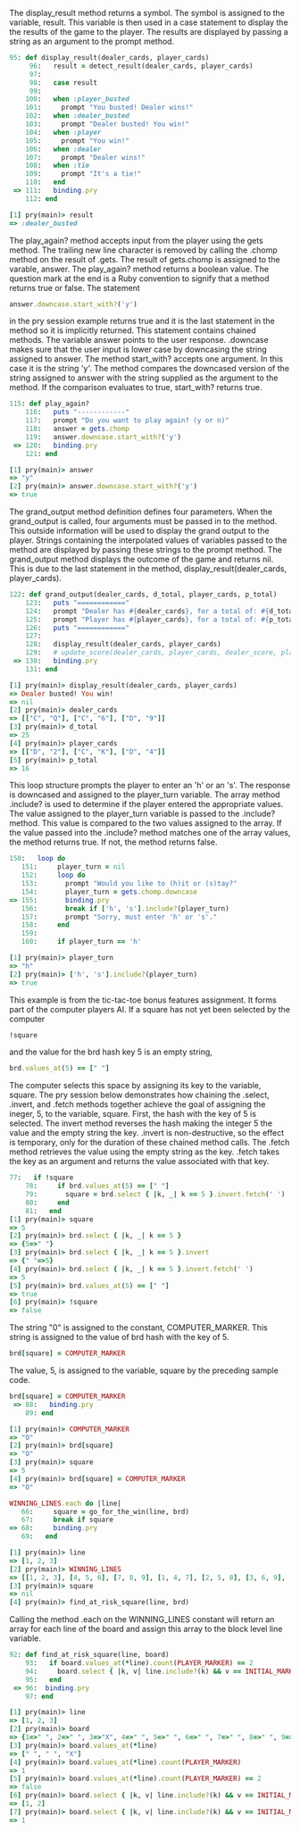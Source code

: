 The display_result method returns a symbol. The symbol is assigned to the variable, result. This variable is then used in a case statement to display the the results of the game to the player. The results are displayed by passing a string as an argument to the prompt method.

```ruby
95: def display_result(dealer_cards, player_cards)
     96:   result = detect_result(dealer_cards, player_cards)
     97:
     98:   case result
     99:
    100:   when :player_busted
    101:     prompt "You busted! Dealer wins!"
    102:   when :dealer_busted
    103:     prompt "Dealer busted! You win!"
    104:   when :player
    105:     prompt "You win!"
    106:   when :dealer
    107:     prompt "Dealer wins!"
    108:   when :tie
    109:     prompt "It's a tie!"
    110:   end
 => 111:   binding.pry
    112: end

[1] pry(main)> result
=> :dealer_busted
```

The play_again? method accepts input from the player using the gets method. The trailing new line character is removed by calling the .chomp method on the result of .gets.  The result of gets.chomp is assigned to the varable, answer.  The play_again? method returns a boolean value. The question mark at the end is a Ruby convention to signify that a method returns true or false. The statement
```ruby
answer.downcase.start_with?('y')
```
 in the pry session example returns true and it is the last statement in the method so it is implicitly returned. This statement contains chained methods.  The variable answer points to the user response.  .downcase makes sure that the user input is lower case by downcasing the string assigned to answer. The method start_with? accepts one argument.  In this case it is the string 'y'. The method compares the downcased version of the string assigned to answer with the string supplied as the argument to the method.  If the comparison evaluates to true, start_with? returns true.
```ruby
115: def play_again?
    116:   puts "------------"
    117:   prompt "Do you want to play again? (y or n)"
    118:   answer = gets.chomp
    119:   answer.downcase.start_with?('y')
 => 120:   binding.pry
    121: end

[1] pry(main)> answer
=> "y"
[2] pry(main)> answer.downcase.start_with?('y')
=> true
```

The grand_output method definition defines four parameters. When the grand_output is called, four arguments must be passed in to the method. This outside information will be used to display the grand output to the player. Strings containing the interpolated values of variables passed to the method are displayed by passing these strings to the prompt method. The grand_output method displays the outcome of the game and returns nil. This is due to the last statement in the method, display_result(dealer_cards, player_cards).

```ruby
122: def grand_output(dealer_cards, d_total, player_cards, p_total)
    123:   puts "============"
    124:   prompt "Dealer has #{dealer_cards}, for a total of: #{d_total}"
    125:   prompt "Player has #{player_cards}, for a total of: #{p_total}"
    126:   puts "============"
    127:
    128:   display_result(dealer_cards, player_cards)
    129:   # update_score(dealer_cards, player_cards, dealer_score, player_score)
 => 130:   binding.pry
    131: end

[1] pry(main)> display_result(dealer_cards, player_cards)
=> Dealer busted! You win!
=> nil
[2] pry(main)> dealer_cards
=> [["C", "Q"], ["C", "6"], ["D", "9"]]
[3] pry(main)> d_total
=> 25
[4] pry(main)> player_cards
=> [["D", "2"], ["C", "K"], ["D", "4"]]
[5] pry(main)> p_total
=> 16
```

This loop structure prompts the player to enter an 'h' or an 's'. The response is downcased and assigned to the player_turn variable. The array method .include? is used to determine if the player entered the appropriate values.  The value assigned to the player_turn variable is passed to the .include? method.  This value is compared to the two values assigned to the array.  If the value passed into the .include? method matches one of the array values, the method returns true.  If not, the method returns false.

```ruby
150:   loop do
   151:     player_turn = nil
   152:     loop do
   153:       prompt "Would you like to (h)it or (s)tay?"
   154:       player_turn = gets.chomp.downcase
=> 155:       binding.pry
   156:       break if ['h', 's'].include?(player_turn)
   157:       prompt "Sorry, must enter 'h' or 's'."
   158:     end
   159:
   160:     if player_turn == 'h'

[1] pry(main)> player_turn
=> "h"
[2] pry(main)> ['h', 's'].include?(player_turn)
=> true
```

This example is from the tic-tac-toe bonus features assignment.  It forms part of the computer players AI.  If a square has not yet been selected by the computer
```ruby
!square
```
and the value for the brd hash key 5 is an empty string,
```ruby
brd.values_at(5) == [" "]
```
The computer selects this space by assigning its key to the variable, square.
The pry session below demonstrates how chaining the .select, .invert, and .fetch methods together achieve the goal of assigning the ineger, 5, to the variable, square. First, the hash with the key of 5 is selected. The invert method reverses the hash making the integer 5 the value and the empty string the key. .invert is non-destructive, so the effect is temporary, only for the duration of these chained method calls. The .fetch method retrieves the value using the empty string as the key.  .fetch takes the key as an argument and returns the value associated with that key.

```ruby
77:   if !square
    78:     if brd.values_at(5) == [" "]
    79:       square = brd.select { |k, _| k == 5 }.invert.fetch(' ')
    80:     end
    81:   end
[1] pry(main)> square
=> 5
[2] pry(main)> brd.select { |k, _| k == 5 }
=> {5=>" "}
[3] pry(main)> brd.select { |k, _| k == 5 }.invert
=> {" "=>5}
[4] pry(main)> brd.select { |k, _| k == 5 }.invert.fetch(' ')
=> 5
[5] pry(main)> brd.values_at(5) == [" "]
=> true
[6] pry(main)> !square
=> false
```

The string "0" is assigned to the constant, COMPUTER_MARKER. This string is assigned to the value of brd hash with the key of 5.
```ruby
brd[square] = COMPUTER_MARKER
```
The value, 5, is assigned to the variable, square by the preceding sample code.

```ruby
brd[square] = COMPUTER_MARKER
 => 88:   binding.pry
    89: end

[1] pry(main)> COMPUTER_MARKER
=> "O"
[2] pry(main)> brd[square]
=> "O"
[3] pry(main)> square
=> 5
[4] pry(main)> brd[square] = COMPUTER_MARKER
=> "O"
```

```ruby
WINNING_LINES.each do |line|
   66:     square = go_for_the_win(line, brd)
   67:     break if square
=> 68:     binding.pry
   69:   end
```

```ruby
[1] pry(main)> line
=> [1, 2, 3]
[2] pry(main)> WINNING_LINES
=> [[1, 2, 3], [4, 5, 6], [7, 8, 9], [1, 4, 7], [2, 5, 8], [3, 6, 9], [1, 5, 9], [3, 5, 7]]
[3] pry(main)> square
=> nil
[4] pry(main)> find_at_risk_square(line, brd)
```
Calling the method .each on the WINNING_LINES constant will return an array for each line of the board and assign this array to the block level line variable.
```ruby
92: def find_at_risk_square(line, board)
    93:   if board.values_at(*line).count(PLAYER_MARKER) == 2
    94:     board.select { |k, v| line.include?(k) && v == INITIAL_MARKER }.keys.first
    95:   end
 => 96:  binding.pry
    97: end

[1] pry(main)> line
=> [1, 2, 3]
[2] pry(main)> board
=> {1=>" ", 2=>" ", 3=>"X", 4=>" ", 5=>" ", 6=>" ", 7=>" ", 8=>" ", 9=>" "}
[3] pry(main)> board.values_at(*line)
=> [" ", " ", "X"]
[4] pry(main)> board.values_at(*line).count(PLAYER_MARKER)
=> 1
[5] pry(main)> board.values_at(*line).count(PLAYER_MARKER) == 2
=> false
[6] pry(main)> board.select { |k, v| line.include?(k) && v == INITIAL_MARKER }.keys
=> [1, 2]
[7] pry(main)> board.select { |k, v| line.include?(k) && v == INITIAL_MARKER }.keys.first
=> 1
```
